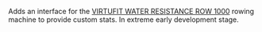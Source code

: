 
Adds an interface for the [VIRTUFIT WATER RESISTANCE ROW 1000](https://virtufit.nl/product/virtufit-foldable-water-resistance-row-1000-roeitrainer/) rowing machine to provide custom stats.  In extreme early development stage.
